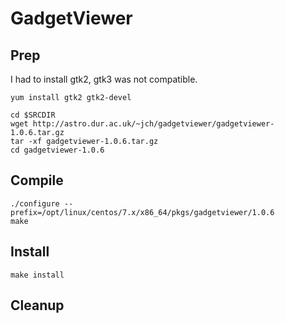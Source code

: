# GadgetViewer

## Prep
I had to install gtk2, gtk3 was not compatible.
```
yum install gtk2 gtk2-devel

cd $SRCDIR
wget http://astro.dur.ac.uk/~jch/gadgetviewer/gadgetviewer-1.0.6.tar.gz
tar -xf gadgetviewer-1.0.6.tar.gz
cd gadgetviewer-1.0.6
```

## Compile
```
./configure --prefix=/opt/linux/centos/7.x/x86_64/pkgs/gadgetviewer/1.0.6
make
```

## Install
```
make install
```

## Cleanup

